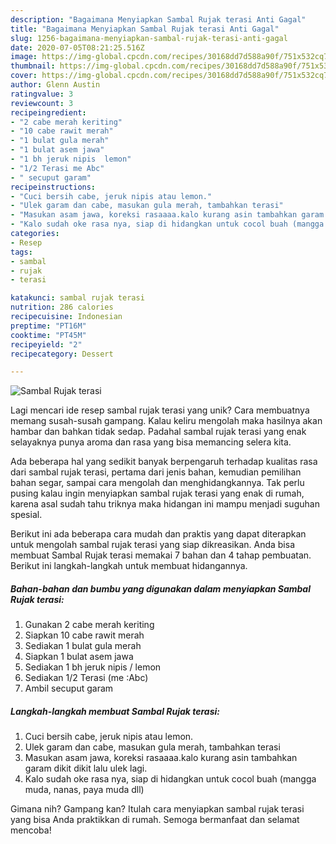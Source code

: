 ```yaml
---
description: "Bagaimana Menyiapkan Sambal Rujak terasi Anti Gagal"
title: "Bagaimana Menyiapkan Sambal Rujak terasi Anti Gagal"
slug: 1256-bagaimana-menyiapkan-sambal-rujak-terasi-anti-gagal
date: 2020-07-05T08:21:25.516Z
image: https://img-global.cpcdn.com/recipes/30168dd7d588a90f/751x532cq70/sambal-rujak-terasi-foto-resep-utama.jpg
thumbnail: https://img-global.cpcdn.com/recipes/30168dd7d588a90f/751x532cq70/sambal-rujak-terasi-foto-resep-utama.jpg
cover: https://img-global.cpcdn.com/recipes/30168dd7d588a90f/751x532cq70/sambal-rujak-terasi-foto-resep-utama.jpg
author: Glenn Austin
ratingvalue: 3
reviewcount: 3
recipeingredient:
- "2 cabe merah keriting"
- "10 cabe rawit merah"
- "1 bulat gula merah"
- "1 bulat asem jawa"
- "1 bh jeruk nipis  lemon"
- "1/2 Terasi me Abc"
- " secuput garam"
recipeinstructions:
- "Cuci bersih cabe, jeruk nipis atau lemon."
- "Ulek garam dan cabe, masukan gula merah, tambahkan terasi"
- "Masukan asam jawa, koreksi rasaaaa.kalo kurang asin tambahkan garam dikit dikit lalu ulek lagi."
- "Kalo sudah oke rasa nya, siap di hidangkan untuk cocol buah (mangga muda, nanas, paya muda dll)"
categories:
- Resep
tags:
- sambal
- rujak
- terasi

katakunci: sambal rujak terasi 
nutrition: 286 calories
recipecuisine: Indonesian
preptime: "PT16M"
cooktime: "PT45M"
recipeyield: "2"
recipecategory: Dessert

---
```



![Sambal Rujak terasi](https://img-global.cpcdn.com/recipes/30168dd7d588a90f/751x532cq70/sambal-rujak-terasi-foto-resep-utama.jpg)

Lagi mencari ide resep sambal rujak terasi yang unik? Cara membuatnya memang susah-susah gampang. Kalau keliru mengolah maka hasilnya akan hambar dan bahkan tidak sedap. Padahal sambal rujak terasi yang enak selayaknya punya aroma dan rasa yang bisa memancing selera kita.

Ada beberapa hal yang sedikit banyak berpengaruh terhadap kualitas rasa dari sambal rujak terasi, pertama dari jenis bahan, kemudian pemilihan bahan segar, sampai cara mengolah dan menghidangkannya. Tak perlu pusing kalau ingin menyiapkan sambal rujak terasi yang enak di rumah, karena asal sudah tahu triknya maka hidangan ini mampu menjadi suguhan spesial.




Berikut ini ada beberapa cara mudah dan praktis yang dapat diterapkan untuk mengolah sambal rujak terasi yang siap dikreasikan. Anda bisa membuat Sambal Rujak terasi memakai 7 bahan dan 4 tahap pembuatan. Berikut ini langkah-langkah untuk membuat hidangannya.

<!--inarticleads1-->

##### Bahan-bahan dan bumbu yang digunakan dalam menyiapkan Sambal Rujak terasi:

1. Gunakan 2 cabe merah keriting
1. Siapkan 10 cabe rawit merah
1. Sediakan 1 bulat gula merah
1. Siapkan 1 bulat asem jawa
1. Sediakan 1 bh jeruk nipis / lemon
1. Sediakan 1/2 Terasi (me :Abc)
1. Ambil  secuput garam




<!--inarticleads2-->

##### Langkah-langkah membuat Sambal Rujak terasi:

1. Cuci bersih cabe, jeruk nipis atau lemon.
1. Ulek garam dan cabe, masukan gula merah, tambahkan terasi
1. Masukan asam jawa, koreksi rasaaaa.kalo kurang asin tambahkan garam dikit dikit lalu ulek lagi.
1. Kalo sudah oke rasa nya, siap di hidangkan untuk cocol buah (mangga muda, nanas, paya muda dll)




Gimana nih? Gampang kan? Itulah cara menyiapkan sambal rujak terasi yang bisa Anda praktikkan di rumah. Semoga bermanfaat dan selamat mencoba!
